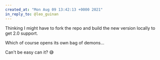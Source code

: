 ```yaml
---
created_at: "Mon Aug 09 13:42:13 +0000 2021"
in_reply_to: @leo_guinan
---
```


Thinking I might have to fork the repo and build the new version locally to get 2.0 support. 

Which of course opens its own bag of demons...

Can't be easy can it? 😅